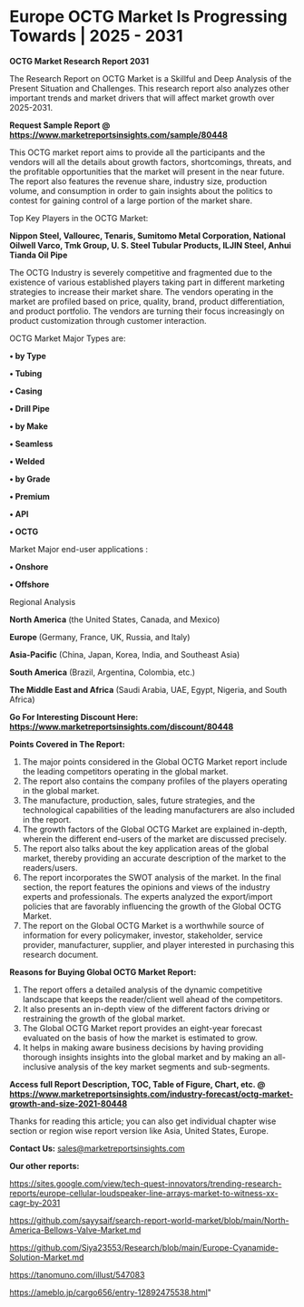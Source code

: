 # Europe OCTG Market Is Progressing Towards | 2025 - 2031

<strong>OCTG Market Research Report 2031</strong>

The Research Report on OCTG Market is a Skillful and Deep Analysis of the Present Situation and Challenges. This research report also analyzes other important trends and market drivers that will affect market growth over 2025-2031.

<strong>Request Sample Report @ <a href=https://www.marketreportsinsights.com/sample/80448>https://www.marketreportsinsights.com/sample/80448</a></strong>

This OCTG market report aims to provide all the participants and the vendors will all the details about growth factors, shortcomings, threats, and the profitable opportunities that the market will present in the near future. The report also features the revenue share, industry size, production volume, and consumption in order to gain insights about the politics to contest for gaining control of a large portion of the market share.

Top Key Players in the OCTG Market:

<strong>Nippon Steel, Vallourec, Tenaris, Sumitomo Metal Corporation, National Oilwell Varco, Tmk Group, U. S. Steel Tubular Products, ILJIN Steel, Anhui Tianda Oil Pipe</strong>

The OCTG Industry is severely competitive and fragmented due to the existence of various established players taking part in different marketing strategies to increase their market share. The vendors operating in the market are profiled based on price, quality, brand, product differentiation, and product portfolio. The vendors are turning their focus increasingly on product customization through customer interaction.

OCTG Market Major Types are:

<strong>• by Type

• Tubing

• Casing

• Drill Pipe

• by Make

• Seamless

• Welded

• by Grade

• Premium

• API

• OCTG</strong>

Market Major end-user applications :

<strong>• Onshore

• Offshore</strong>

Regional Analysis

</u><strong><b>North America</b></strong> (the United States, Canada, and Mexico)

<strong><b>Europe </b></strong>(Germany, France, UK, Russia, and Italy)

<strong><b>Asia-Pacific</b></strong> (China, Japan, Korea, India, and Southeast Asia)

<strong><b>South America</b></strong> (Brazil, Argentina, Colombia, etc.)

<strong><b>The Middle East and Africa</b></strong> (Saudi Arabia, UAE, Egypt, Nigeria, and South Africa)

<strong>Go For Interesting Discount Here: <a href=https://www.marketreportsinsights.com/discount/80448>https://www.marketreportsinsights.com/discount/80448</a></strong>

<strong>Points Covered in The Report:</strong>
<ol>
  <li>The major points considered in the Global OCTG Market report include the leading competitors operating in the global market.</li>
  <li>The report also contains the company profiles of the players operating in the global market.</li>
  <li>The manufacture, production, sales, future strategies, and the technological capabilities of the leading manufacturers are also included in the report.</li>
  <li>The growth factors of the Global OCTG Market are explained in-depth, wherein the different end-users of the market are discussed precisely.</li>
  <li>The report also talks about the key application areas of the global market, thereby providing an accurate description of the market to the readers/users.</li>
  <li>The report incorporates the SWOT analysis of the market. In the final section, the report features the opinions and views of the industry experts and professionals. The experts analyzed the export/import policies that are favorably influencing the growth of the Global OCTG Market.</li>
  <li>The report on the Global OCTG Market is a worthwhile source of information for every policymaker, investor, stakeholder, service provider, manufacturer, supplier, and player interested in purchasing this research document.</li>
</ol>
<strong>Reasons for Buying Global OCTG Market Report:</strong>

<ol>
  <li>The report offers a detailed analysis of the dynamic competitive landscape that keeps the reader/client well ahead of the competitors.</li>
  <li>It also presents an in-depth view of the different factors driving or restraining the growth of the global market.</li>
  <li>The Global OCTG Market report provides an eight-year forecast evaluated on the basis of how the market is estimated to grow.</li>
  <li>It helps in making aware business decisions by having providing thorough insights insights into the global market and by making an all-inclusive analysis of the key market segments and sub-segments.</li>
</ol>
<strong>Access full Report Description, TOC, Table of Figure, Chart, etc. @ <a href=https://www.marketreportsinsights.com/industry-forecast/octg-market-growth-and-size-2021-80448>https://www.marketreportsinsights.com/industry-forecast/octg-market-growth-and-size-2021-80448</a></strong>


Thanks for reading this article; you can also get individual chapter wise section or region wise report version like Asia, United States, Europe.

<strong>Contact Us:</strong>
sales@marketreportsinsights.com

<strong>Our other reports:</strong>

<a href=https://sites.google.com/view/tech-quest-innovators/trending-research-reports/europe-cellular-loudspeaker-line-arrays-market-to-witness-xx-cagr-by-2031>https://sites.google.com/view/tech-quest-innovators/trending-research-reports/europe-cellular-loudspeaker-line-arrays-market-to-witness-xx-cagr-by-2031</a>

<a href=https://github.com/sayysaif/search-report-world-market/blob/main/North-America-Bellows-Valve-Market.md>https://github.com/sayysaif/search-report-world-market/blob/main/North-America-Bellows-Valve-Market.md</a>

<a href=https://github.com/Siya23553/Research/blob/main/Europe-Cyanamide-Solution-Market.md>https://github.com/Siya23553/Research/blob/main/Europe-Cyanamide-Solution-Market.md</a>

<a href=https://tanomuno.com/illust/547083>https://tanomuno.com/illust/547083</a>

<a href=https://ameblo.jp/cargo656/entry-12892475538.html>https://ameblo.jp/cargo656/entry-12892475538.html</a>"
